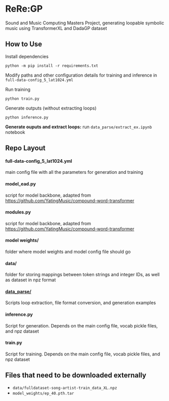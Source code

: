 # ReRe:GP
Sound and Music Computing Masters Project, generating loopable symbolic music using TransformerXL and DadaGP dataset

## How to Use
Install dependencies
```
python -m pip install -r requirements.txt
```
Modify paths and other configuration details for training and inference in `full-data-config_5_lat1024.yml`

Run training
```
python train.py
```

Generate outputs (without extracting loops)
```
python inference.py
```

**Generate ouputs and extract loops:** run `data_parse/extract_ex.ipynb` notebook

## Repo Layout

#### full-data-config_5_lat1024.yml
main config file with all the parameters for generation and training

#### model_ead.py
script for model backbone, adapted from  https://github.com/YatingMusic/compound-word-transformer

#### modules.py
script for model backbone, adapted from https://github.com/YatingMusic/compound-word-transformer

#### model weights/
folder where model weights and model config file should go

#### data/
folder for storing mappings between token strings and integer IDs, as well as dataset in npz format

#### [data_parse/](https://github.com/Satrat/dadaGP-generation/tree/main/data_parse)
Scripts loop extraction, file format conversion, and generation examples

#### inference.py
Script for generation. Depends on the main config file, vocab pickle files, and npz dataset

#### train.py
Script for training. Depends on the main config file, vocab pickle files, and npz dataset

## Files that need to be downloaded externally
* ```data/fulldataset-song-artist-train_data_XL.npz```
* ```model_weights/ep_40.pth.tar```

